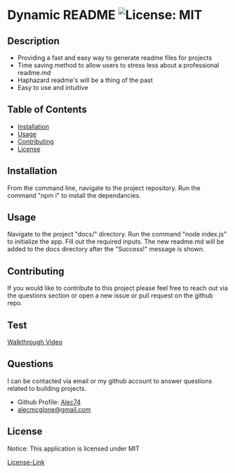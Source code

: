 # Dynamic README ![License: MIT](https://img.shields.io/badge/License-MIT-yellow.svg)

  ## Description

  * Providing a fast and easy way to generate readme files for projects
  * Time saving method to allow users to stress less about a professional readme.md
  * Haphazard readme's will be a thing of the past
  * Easy to use and intuitive
  
  ## Table of Contents
  * [Installation](#installation)
  * [Usage](#usage)
  * [Contributing](#contributing)
  * [License](#license)
  
  ## Installation

  From the command line, navigate to the project repository. Run the command "npm i" to install the dependancies.

  ## Usage

  Navigate to the project "docs/" directory. Run the command "node index.js" to initialize the app. Fill out the required inputs. The new readme.md will be added to the docs directory after the "Success!" message is shown.

  ## Contributing

  If you would like to contribute to this project please feel free to reach out via the questions section or open a new issue or pull request on the github repo.

  ## Test

  [Walkthrough Video](https://drive.google.com/file/d/1fb36U_L77iVjQQyIVqDvRzrskp8Qmh19/view)
  

  ## Questions

  I can be contacted via email or my github account to answer questions related to building projects.

  * Github Profile: [Alec74](https://github.com/Alec74)
  * alecmcglone@gmail.com
  
  ## License
  Notice: This application is licensed under MIT
  
  [License-Link](../LICENSE)
    
  
